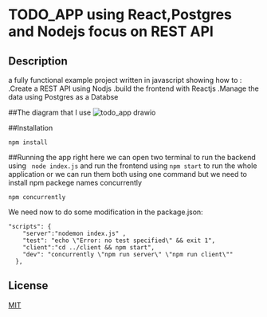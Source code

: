 # TODO_APP using React,Postgres and Nodejs focus on REST API

## Description
a fully functional example project written in javascript showing how to :
.Create a REST API using Nodjs 
.build the frontend with Reactjs 
.Manage the data using Postgres as a Databse

##The diagram that I use
![todo_app drawio](https://user-images.githubusercontent.com/76825219/186231917-64f21bde-87f4-437d-8f31-c3199b5cbba9.png)

##Installation
```
npm install
```


##Running the app
right here we can open two terminal to run the backend using ``` node index.js``` and run the frontend using ``` npm start ``` to run the whole application
or we can run them both using one command but we need to install npm packege names concurrently
```
npm concurrently
```
We need now to do some modification in the package.json:
```
"scripts": {
    "server":"nodemon index.js" ,
    "test": "echo \"Error: no test specified\" && exit 1",
    "client":"cd ../client && npm start",
    "dev": "concurrently \"npm run server\" \"npm run client\""
  },
```
## License

[MIT](https://choosealicense.com/licenses/mit/)

